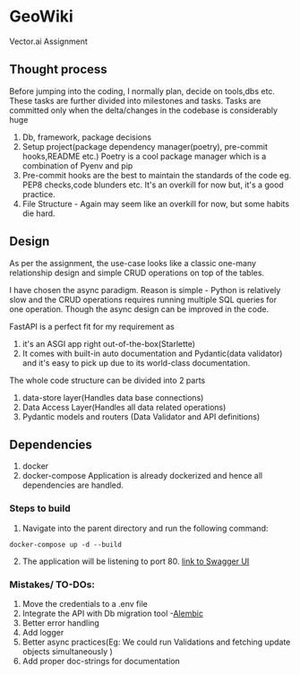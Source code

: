 # GeoWiki

Vector.ai Assignment

## Thought process
Before jumping into the coding, I normally plan, decide on tools,dbs etc.
These tasks are further divided into milestones and tasks.
Tasks are committed only when the delta/changes in the codebase is considerably huge

1. Db, framework, package decisions
2. Setup project(package dependency manager(poetry), pre-commit hooks,README etc.)
Poetry is a cool package manager which is a combination of Pyenv and pip
3. Pre-commit hooks are the best to maintain the standards of the code eg. PEP8 checks,code blunders etc.
It's an overkill for now but, it's a good practice.
4. File Structure - Again may seem like an overkill for now, but some habits die hard.

## Design

As per the assignment, the use-case looks like a classic one-many relationship design
and simple CRUD operations on top of the tables.

I have chosen the async paradigm. Reason is simple - Python is relatively slow and the CRUD operations requires
running multiple SQL queries for one operation. Though the async design can be improved in the code.

FastAPI is a perfect fit for my requirement as
1. it's an ASGI app right out-of-the-box(Starlette)
2. It comes with built-in auto documentation and Pydantic(data validator)
and it's easy to pick up due to its world-class documentation.

The whole code structure can be divided into 2 parts
1. data-store layer(Handles data base connections)
2. Data Access Layer(Handles all data related operations)
3. Pydantic models and routers (Data Validator and API definitions)

## Dependencies
1. docker
2. docker-compose
Application is already dockerized and hence all dependencies are handled.

### Steps to build
1. Navigate into the parent directory and run the following command:
```
docker-compose up -d --build
```
2. The application will be listening to port 80. [link to Swagger UI](http://0.0.0.0/docs#/)

###  Mistakes/ TO-DOs:
1. Move the credentials to a .env file
2. Integrate the API with Db migration tool -[Alembic]("https://alembic.sqlalchemy.org/en/latest/")
3. Better error handling
4. Add logger
5. Better async practices(Eg: We could run Validations and fetching update objects simultaneously )
6. Add proper doc-strings for documentation
